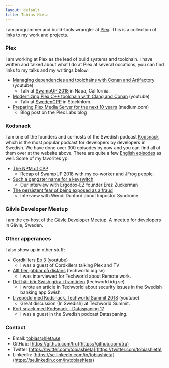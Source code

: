 ```yaml
---
layout: default
title: Tobias Hieta
---
```


I am programmer and build-tools wrangler at [Plex](https://plex.tv). This is a collection of links to my work and projects.

### Plex
I am working at Plex as the lead of build systems and toolchain.
I have written and talked about what I do at Plex at several occations, you can find links to my talks and my writings below.

* [Managing dependencies and toolchains with Conan and Artifactory](https://www.youtube.com/watch?v=jKG6cETLN3M) (youtube)
  * Talk at [SwampUP 2018](https://swampup.jfrog.com/) in Napa, California.
* [Modernizing Plex C++ toolchain with Clang and Conan](https://www.youtube.com/watch?v=wrF0Yc3n1DE) (youtube)
  * Talk at [SwedenCPP](https://www.swedencpp.se/) in Stockhlom.
* [Preparing Plex Media Server for the next 10 years](https://medium.com/plexlabs/preparing-plex-media-server-for-the-next-10-years-d54fc3f47bf) (medium.com)
  * Blog post on the Plex Labs blog

### Kodsnack

I am one of the founders and co-hosts of the Swedish podcast [Kodsnack](https://kodsnack.se) which is the most popular podcast for developers by developers in Swedish.
We have done over 300 episodes by now and you can find all of them over at the website above. There are quite a few [English episodes](https://kodsnack.se/international/) as well.
Some of my favorites yp:

* [The NPM of CPP](https://kodsnack.se/international/263/)
  * Recap of SwampUP 2018 with my co-worker and JFrog people.
* [Such a gangster name for a keyswitch](https://kodsnack.se/international/260/)
  * Our interview with Ergodox-EZ founder Erez Zuckerman
* [The persistent fear of being exposed as a fraud](https://kodsnack.se/international/240/)
  * Interview with Wendi Dunford about Impostor Syndrome.

### Gävle Developer Meetup

I am the co-host of the [Gävle Developer Meetup](https://www.meetup.com/Gavle-Developer-Meetup/). A meetup for developers in Gävle, Sweden.

### Other apperances

I also show up in other stuff:

* [Cordkillers Ep 3](https://www.youtube.com/watch?v=sQI2q6OVWAY) (youtube)
  * I was a guest of Cordkillers talking Plex and TV
* [Allt fler jobbar på distans](https://techworld.idg.se/2.2524/1.592181/allt-fler-jobbar-pa-distans) (techworld.idg.se)
  * I was interviewed for Techworld about Remote work.
* [Det här bör Swish göra i framtiden](https://techworld.idg.se/2.2524/1.599743/det-har-bor-swish-gora-i-framtiden) (techworld.idg.se)
  * I wrote an article in Techworld about security issues in the Swedish banking app Swish.
* [Livepodd med Kodsnack, Techworld Summit 2018](https://www.youtube.com/watch?v=rvYBdZUGLEU) (youtube)
  * Great discussion (In Swedish) at Techworld Summit.
* [Kort snack med Kodsnack - Dataspaning 17](https://dataspaning.podbean.com/e/17-episodnamn/)
  * I was a guest in the Swedish podcast Dataspaning.


### Contact

* Email: tobias@hieta.se
* GitHub: [https://github.com/tru](https://github.com/tru)
* Twitter [https://twitter.com/tobiashieta](https://twitter.com/tobiashieta)
* LinkedIn: [https://se.linkedin.com/in/tobiashieta](https://se.linkedin.com/in/tobiashieta)